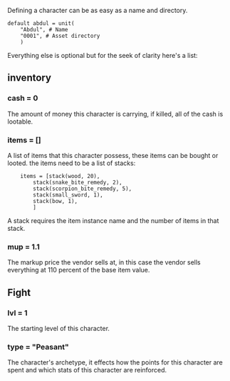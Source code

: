 Defining a character can be as easy as a name and directory.

```
default abdul = unit(
    "Abdul", # Name
    "0001", # Asset directory
    )
```
Everything else is optional but for the seek of clarity here's a list:

## inventory
### cash = 0
The amount of money this character is carrying, if killed, all of the cash is lootable.


### items = []
A list of items that this character possess, these items can be bought or looted.
the items need to be a list of stacks:

```
    items = [stack(wood, 20),
        stack(snake_bite_remedy, 2),
        stack(scorpion_bite_remedy, 5),
        stack(small_sword, 1),
        stack(bow, 1),
        ]
```
A stack requires the item instance name and the number of items in that stack.

### mup = 1.1
The markup price the vendor sells at, in this case the vendor sells everything at 110 percent of the base item value.


## Fight
### lvl = 1
The starting level of this character.

### type = "Peasant"
The character's archetype, it effects how the points for this character are spent and which stats of this character are reinforced.


